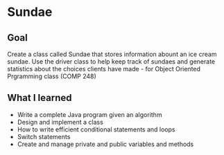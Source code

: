 # Sundae
## Goal

Create a class called Sundae that stores information abount an ice cream sundae. Use the driver class to help keep track of sundaes and generate statistics about the choices clients have made - for Object Oriented Prgramming class (COMP 248) 

## What I learned
- Write a complete Java program given an algorithm
- Design and implement a class
- How to write efficient conditional statements and loops
- Switch statements
- Create and manage private and public variables and methods
